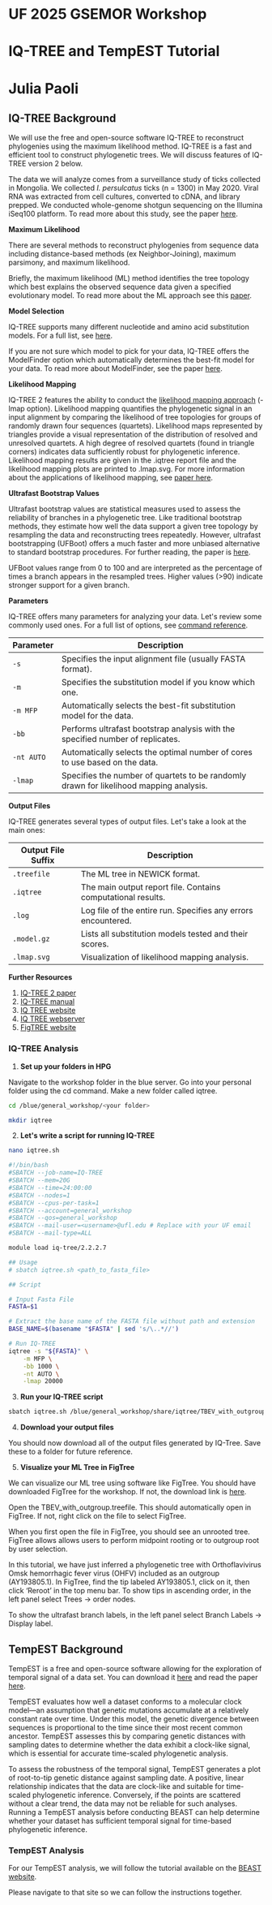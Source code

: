 # UF 2025 GSEMOR Workshop
# IQ-TREE and TempEST Tutorial
# Julia Paoli

## IQ-TREE Background

We will use the free and open-source software IQ-TREE to reconstruct phylogenies using the maximum likelihood method. IQ-TREE is a fast and efficient tool to construct phylogenetic trees. We will discuss features of IQ-TREE version 2 below. 

The data we will analyze comes from a surveillance study of ticks collected in Mongolia. We collected *I. persulcatus* ticks (n = 1300) in May 2020. Viral RNA was extracted from cell cultures, converted to cDNA, and library prepped. We conducted whole-genome shotgun sequencing on the Illumina iSeq100 platform. To read more about this study, see the paper [here](https://www.mdpi.com/2076-0817/13/12/1086).

**Maximum Likelihood**

There are several methods to reconstruct phylogenies from sequence data including distance-based methods (ex Neighbor-Joining), maximum parsimony, and maximum likelihood. 

Briefly, the maximum likelihood (ML) method identifies the tree topology which best explains the observed sequence data given a specified evolutionary model. To read more about the ML approach see this [paper](https://link.springer.com/article/10.1007/BF01734359).

**Model Selection**

IQ-TREE supports many different nucleotide and amino acid substitution models. For a full list, see [here](https://iqtree.github.io/doc/Substitution-Models). 

If you are not sure which model to pick for your data, IQ-TREE offers the ModelFinder option which automatically determines the best-fit model for your data. To read more about ModelFinder, see the paper [here](https://www.nature.com/articles/nmeth.4285). 

**Likelihood Mapping**

IQ-TREE 2 features the ability to conduct the [likelihood mapping approach](https://www.pnas.org/doi/full/10.1073/pnas.94.13.6815) (-lmap option). Likelihood mapping quantifies the phylogenetic signal in an input alignment by comparing the likelihood of tree topologies for groups of randomly drawn four sequences (quartets). Likelihood maps represented by triangles provide a visual representation of the distribution of resolved and unresolved quartets. A high degree of resolved quartets (found in triangle corners) indicates data sufficiently robust for phylogenetic inference. Likelihood mapping results are given in the .iqtree report file and the likelihood mapping plots are printed to .lmap.svg. For more information about the applications of likelihood mapping, see [paper here](https://publichealth.jmir.org/2020/2/e19170/).

**Ultrafast Bootstrap Values**

Ultrafast bootstrap values are statistical measures used to assess the reliability of branches in a phylogenetic tree. Like traditional bootstrap methods, they estimate how well the data support a given tree topology by resampling the data and reconstructing trees repeatedly. However, ultrafast bootstrapping (UFBoot) offers a much faster and more unbiased alternative to standard bootstrap procedures. For further reading, the paper is [here](https://academic.oup.com/mbe/article/35/2/518/4565479?login=false).

UFBoot values range from 0 to 100 and are interpreted as the percentage of times a branch appears in the resampled trees. Higher values (>90) indicate stronger support for a given branch.

**Parameters**

IQ-TREE offers many parameters for analyzing your data. Let's review some commonly used ones. For a full list of options, see [command reference](https://iqtree.github.io/doc/Command-Reference#general-options). 


| Parameter       | Description                                                                 |
|-----------------|-----------------------------------------------------------------------------|
| `-s`            | Specifies the input alignment file (usually FASTA format).                |
| `-m`            | Specifies the substitution model if you know which one.                    |
| `-m MFP`        | Automatically selects the best-fit substitution model for the data.        |
| `-bb`           | Performs ultrafast bootstrap analysis with the specified number of replicates. |
| `-nt AUTO`      | Automatically selects the optimal number of cores to use based on the data.|
| `-lmap`         | Specifies the number of quartets to be randomly drawn for likelihood mapping analysis. |

**Output Files**

IQ-TREE generates several types of output files. Let's take a look at the main ones:

| Output File Suffix | Description                                                                 |
|--------------------|-----------------------------------------------------------------------------|
| `.treefile`        | The ML tree in NEWICK format.                                              |
| `.iqtree`          | The main output report file. Contains computational results.               |
| `.log`             | Log file of the entire run. Specifies any errors encountered.              |
| `.model.gz`        | Lists all substitution models tested and their scores.                    |
| `.lmap.svg`        | Visualization of likelihood mapping analysis.                              |



**Further Resources**

1. [IQ-TREE 2 paper](https://academic.oup.com/mbe/article/37/5/1530/5721363)
2. [IQ-TREE manual](http://www.iqtree.org/doc/iqtree-doc.pdf)
3. [IQ TREE website](https://iqtree.github.io/)
4. [IQ TREE webserver](http://iqtree.cibiv.univie.ac.at/)
5. [FigTREE website](https://tree.bio.ed.ac.uk/software/figtree/)

### IQ-TREE Analysis


1. **Set up your folders in HPG**

Navigate to the workshop folder in the blue server. Go into your personal folder using the cd command. Make a new folder called iqtree.

```bash
cd /blue/general_workshop/<your folder>
```

```bash
mkdir iqtree
```

2. **Let's write a script for running IQ-TREE**

```bash
nano iqtree.sh
```

```bash
#!/bin/bash
#SBATCH --job-name=IQ-TREE
#SBATCH --mem=20G
#SBATCH --time=24:00:00
#SBATCH --nodes=1
#SBATCH --cpus-per-task=1
#SBATCH --account=general_workshop
#SBATCH --qos=general_workshop
#SBATCH --mail-user=<username>@ufl.edu # Replace with your UF email
#SBATCH --mail-type=ALL

module load iq-tree/2.2.2.7

## Usage
# sbatch iqtree.sh <path_to_fasta_file>

## Script

# Input Fasta File
FASTA=$1

# Extract the base name of the FASTA file without path and extension
BASE_NAME=$(basename "$FASTA" | sed 's/\..*//')

# Run IQ-TREE
iqtree -s "${FASTA}" \
    -m MFP \
    -bb 1000 \
    -nt AUTO \
    -lmap 20000
```

3. **Run your IQ-TREE script**
```bash
sbatch iqtree.sh /blue/general_workshop/share/iqtree/TBEV_with_outgroup.fasta
```

4. **Download your output files**

You should now download all of the output files generated by IQ-Tree. Save these to a folder for future reference. 

5. **Visualize your ML Tree in FigTree**

We can visualize our ML tree using software like FigTree. You should have downloaded FigTree for the workshop. If not, the download link is [here](https://github.com/rambaut/figtree/releases).

Open the TBEV_with_outgroup.treefile. This should automatically open in FigTree. If not, right click on the file to select FigTree. 

When you first open the file in FigTree, you should see an unrooted tree. FigTree allows  allows users to perform midpoint rooting or to outgroup root by user selection. 

In this tutorial, we have just inferred a phylogenetic tree with Orthoflavivirus Omsk hemorrhagic fever virus (OHFV) included as an outgroup (AY193805.1). In FigTree, find the tip labeled AY193805.1, click on it, then click ‘Reroot’ in the top menu bar.
To show tips in ascending order, in the left panel select Trees &rarr; order nodes.

To show the ultrafast branch labels, in the left panel select Branch Labels &rarr; Display label.

## TempEST Background

TempEST is a free and open-source software allowing for the exploration of temporal signal of a data set. You can download it [here](https://tree.bio.ed.ac.uk/software/figtree/) and read the paper [here](https://academic.oup.com/ve/article/2/1/vew007/1753488?login=false).

TempEST evaluates how well a dataset conforms to a molecular clock model—an assumption that genetic mutations accumulate at a relatively constant rate over time. Under this model, the genetic divergence between sequences is proportional to the time since their most recent common ancestor. TempEST assesses this by comparing genetic distances with sampling dates to determine whether the data exhibit a clock-like signal, which is essential for accurate time-scaled phylogenetic analysis.

To assess the robustness of the temporal signal, TempEST generates a plot of root-to-tip genetic distance against sampling date. A positive, linear relationship indicates that the data are clock-like and suitable for time-scaled phylogenetic inference. Conversely, if the points are scattered without a clear trend, the data may not be reliable for such analyses. Running a TempEST analysis before conducting BEAST can help determine whether your dataset has sufficient temporal signal for time-based phylogenetic inference.

### TempEST Analysis

For our TempEST analysis, we will follow the tutorial available on the [BEAST website](https://beast.community/tempest_tutorial). 

Please navigate to that site so we can follow the instructions together.
